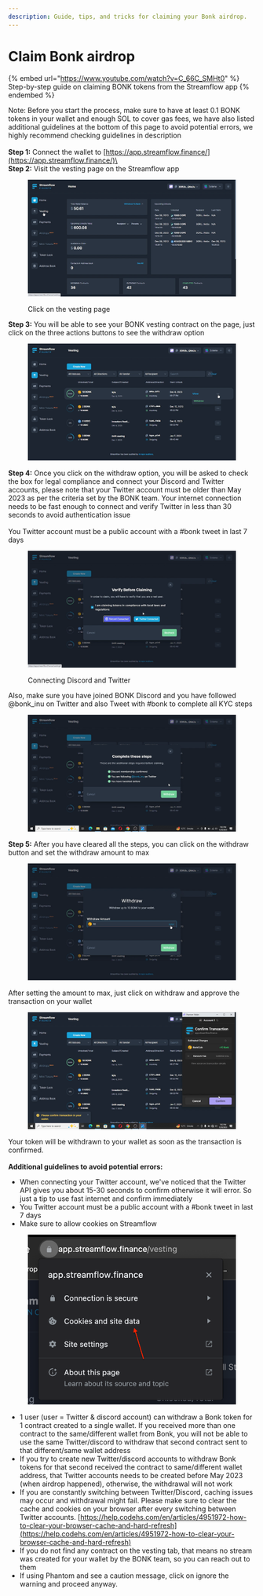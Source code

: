 ```yaml
---
description: Guide, tips, and tricks for claiming your Bonk airdrop.
---
```


# Claim Bonk airdrop

{% embed url="https://www.youtube.com/watch?v=C_66C_SMHt0" %}
Step-by-step guide on claiming BONK tokens from the Streamflow app
{% endembed %}

Note: Before you start the process, make sure to have at least 0.1 BONK tokens in your wallet and enough SOL to cover gas fees, we have also listed additional guidelines at the bottom of this page to avoid potential errors, we highly recommend checking guidelines in description\
\
**Step 1:** Connect the wallet to [https://app.streamflow.finance/](https://app.streamflow.finance/)\
\
**Step 2:** Visit the vesting page on the Streamflow app

<figure><img src="../.gitbook/assets/Screenshot (189).png" alt=""><figcaption><p>Click on the vesting page</p></figcaption></figure>

**Step 3:** You will be able to see your BONK vesting contract on the page, just click on the three actions buttons to see the withdraw option

<figure><img src="../.gitbook/assets/Screenshot (190).png" alt=""><figcaption></figcaption></figure>

**Step 4:** Once you click on the withdraw option, you will be asked to check the box for legal compliance and connect your Discord and Twitter accounts, please note that your Twitter account must be older than May 2023 as per the criteria set by the BONK team. Your internet connection needs to be fast enough to connect and verify Twitter in less than 30 seconds to avoid authentication issue\
\
You Twitter account must be a public account with a #bonk tweet in last 7 days

<figure><img src="../.gitbook/assets/Screenshot (192).png" alt=""><figcaption><p>Connecting Discord and Twitter</p></figcaption></figure>

Also, make sure you have joined BONK Discord and you have followed @bonk\_inu on Twitter and also Tweet with #bonk to complete all KYC steps

<figure><img src="../.gitbook/assets/Screenshot (193).png" alt=""><figcaption></figcaption></figure>

**Step 5:** After you have cleared all the steps, you can click on the withdraw button and set the withdraw amount to max

<figure><img src="../.gitbook/assets/Screenshot (195).png" alt=""><figcaption></figcaption></figure>

After setting the amount to max, just click on withdraw and approve the transaction on your wallet

<figure><img src="../.gitbook/assets/Screenshot (196).png" alt=""><figcaption></figcaption></figure>

Your token will be withdrawn to your wallet as soon as the transaction is confirmed.\
\
**Additional guidelines to avoid potential errors:**

* When connecting your Twitter account, we've noticed that the Twitter API gives you about 15-30 seconds to confirm otherwise it will error. So just a tip to use fast internet and confirm immediately
* You Twitter account must be a public account with a #bonk tweet in last 7 days
* Make sure to allow cookies on Streamflow

<figure><img src="../.gitbook/assets/image (6) (1) (1).png" alt=""><figcaption></figcaption></figure>

* 1 user (user = Twitter & discord account) can withdraw a Bonk token for 1 contract created to a single wallet. If you received more than one contract to the same/different wallet from Bonk, you will not be able to use the same Twitter/discord to withdraw that second contract sent to that different/same wallet address
* If you try to create new Twitter/discord accounts to withdraw Bonk tokens for that second received the contract to same/different wallet address, that Twitter accounts needs to be created before May 2023 (when airdrop happened), otherwise, the withdrawal will not work
* If you are constantly switching between Twitter/Discord, caching issues may occur and withdrawal might fail. Please make sure to clear the cache and cookies on your browser after every switching between Twitter accounts. [https://help.codehs.com/en/articles/4951972-how-to-clear-your-browser-cache-and-hard-refresh](https://help.codehs.com/en/articles/4951972-how-to-clear-your-browser-cache-and-hard-refresh)
* If you do not find any contract on the vesting tab, that means no stream was created for your wallet by the BONK team, so you can reach out to them
* If using Phantom and see a caution message, click on ignore the warning and proceed anyway.
